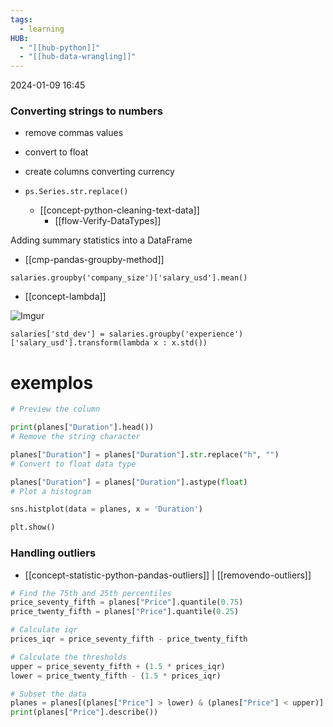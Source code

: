```yaml
---
tags:
  - learning
HUB:
  - "[[hub-python]]"
  - "[[hub-data-wrangling]]"
---
```

2024-01-09  16:45

### Converting strings to numbers
- remove commas values
- convert to float
- create columns converting currency

- `ps.Series.str.replace()`
	- [[concept-python-cleaning-text-data]]
		- [[flow-Verify-DataTypes]]

Adding summary statistics into a DataFrame
- [[cmp-pandas-groupby-method]]

`salaries.groupby('company_size')['salary_usd'].mean()`

- [[concept-lambda]]

![Imgur](https://i.imgur.com/TXIlshc.png)


`salaries['std_dev'] = salaries.groupby('experience')['salary_usd'].transform(lambda x : x.std())`

# exemplos

```python
# Preview the column

print(planes["Duration"].head())
# Remove the string character

planes["Duration"] = planes["Duration"].str.replace("h", "")
# Convert to float data type

planes["Duration"] = planes["Duration"].astype(float)
# Plot a histogram

sns.histplot(data = planes, x = 'Duration')

plt.show()
```

### Handling outliers
- [[concept-statistic-python-pandas-outliers]] | [[removendo-outliers]]

```python
# Find the 75th and 25th percentiles
price_seventy_fifth = planes["Price"].quantile(0.75)
price_twenty_fifth = planes["Price"].quantile(0.25)

# Calculate iqr
prices_iqr = price_seventy_fifth - price_twenty_fifth

# Calculate the thresholds
upper = price_seventy_fifth + (1.5 * prices_iqr)
lower = price_twenty_fifth - (1.5 * prices_iqr)

# Subset the data
planes = planes[(planes["Price"] > lower) & (planes["Price"] < upper)]
print(planes["Price"].describe())
```

